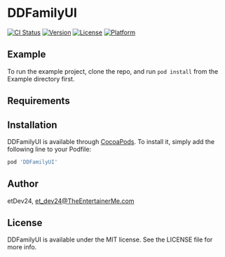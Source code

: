 # DDFamilyUI

[![CI Status](https://img.shields.io/travis/etDev24/DDFamilyUI.svg?style=flat)](https://travis-ci.org/etDev24/DDFamilyUI)
[![Version](https://img.shields.io/cocoapods/v/DDFamilyUI.svg?style=flat)](https://cocoapods.org/pods/DDFamilyUI)
[![License](https://img.shields.io/cocoapods/l/DDFamilyUI.svg?style=flat)](https://cocoapods.org/pods/DDFamilyUI)
[![Platform](https://img.shields.io/cocoapods/p/DDFamilyUI.svg?style=flat)](https://cocoapods.org/pods/DDFamilyUI)

## Example

To run the example project, clone the repo, and run `pod install` from the Example directory first.

## Requirements

## Installation

DDFamilyUI is available through [CocoaPods](https://cocoapods.org). To install
it, simply add the following line to your Podfile:

```ruby
pod 'DDFamilyUI'
```

## Author

etDev24, et_dev24@TheEntertainerMe.com

## License

DDFamilyUI is available under the MIT license. See the LICENSE file for more info.
